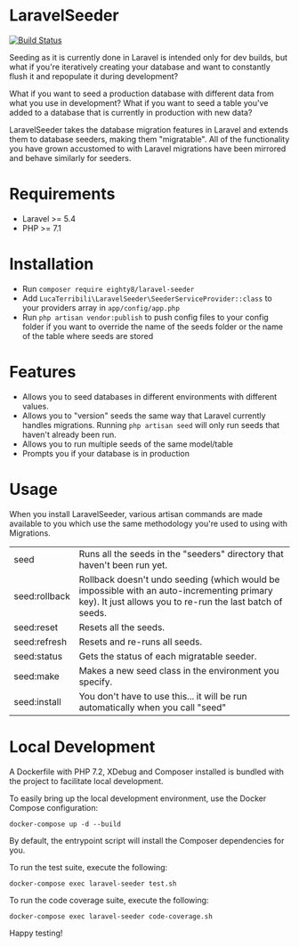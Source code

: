 # LaravelSeeder

[![Build Status](https://travis-ci.org/eighty8/laravel-seeder.svg?branch=master)](https://travis-ci.org/eighty8/laravel-seeder)

Seeding as it is currently done in Laravel is intended only for dev builds, but what if you're iteratively creating your 
database and want to constantly flush it and repopulate it during development? 

What if you want to seed a production database with different data from what you use in development? What if you want to 
seed a table you've added to a database that is currently in production with new data?

LaravelSeeder takes the database migration features in Laravel and extends them to database seeders, making them "migratable". 
All of the functionality you have grown accustomed to with Laravel migrations have been mirrored and behave similarly for seeders.

Requirements
============

- Laravel >= 5.4
- PHP >= 7.1

Installation
============

- Run ```composer require eighty8/laravel-seeder```
- Add ```LucaTerribili\LaravelSeeder\SeederServiceProvider::class``` to your providers array in ```app/config/app.php```
- Run ```php artisan vendor:publish``` to push config files to your config folder if you want to override the name of the seeds folder or the name of the table where seeds are stored


Features
============

- Allows you to seed databases in different environments with different values.
- Allows you to "version" seeds the same way that Laravel currently handles migrations. Running ```php artisan seed``` will only run seeds that haven't already been run.
- Allows you to run multiple seeds of the same model/table
- Prompts you if your database is in production

Usage
============
When you install LaravelSeeder, various artisan commands are made available to you which use the same methodology you're used to using with Migrations.

<table>
<tr><td>seed</td><td>Runs all the seeds in the "seeders" directory that haven't been run yet.</td></tr>
<tr><td>seed:rollback</td><td>Rollback doesn't undo seeding (which would be impossible with an auto-incrementing primary key). It just allows you to re-run the last batch of seeds.</td></tr>
<tr><td>seed:reset</td><td>Resets all the seeds.</td></tr>
<tr><td>seed:refresh</td><td>Resets and re-runs all seeds.</td></tr>
<tr><td>seed:status</td><td>Gets the status of each migratable seeder.</td></tr>
<tr><td>seed:make</td><td>Makes a new seed class in the environment you specify.</td></tr>
<tr><td>seed:install</td><td>You don't have to use this... it will be run automatically when you call "seed"</td></tr>
</table>

Local Development
============
A Dockerfile with PHP 7.2, XDebug and Composer installed is bundled with the project to facilitate local development.

To easily bring up the local development environment, use the Docker Compose configuration:

```
docker-compose up -d --build
```

By default, the entrypoint script will install the Composer dependencies for you.

To run the test suite, execute the following:

```
docker-compose exec laravel-seeder test.sh
```

To run the code coverage suite, execute the following:
```
docker-compose exec laravel-seeder code-coverage.sh
```

Happy testing!
